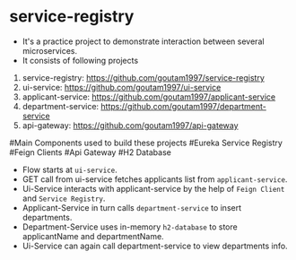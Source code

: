 # service-registry

- It's a practice project to demonstrate interaction between several microservices.
- It consists of following projects

1. service-registry: https://github.com/goutam1997/service-registry
2. ui-service: https://github.com/goutam1997/ui-service
3. applicant-service: https://github.com/goutam1997/applicant-service
4. department-service: https://github.com/goutam1997/department-service
5. api-gateway: https://github.com/goutam1997/api-gateway

#Main Components used to build these projects
#Eureka Service Registry
#Feign Clients
#Api Gateway
#H2 Database

- Flow starts at `ui-service`.
- GET call from ui-service fetches applicants list from `applicant-service`.
- Ui-Service interacts with applicant-service by the help of `Feign Client` and `Service Registry`.
- Applicant-Service in turn calls `department-service` to insert departments.
- Department-Service uses in-memory `h2-database` to store applicantName and departmentName.
- Ui-Service can again call department-service to view departments info.